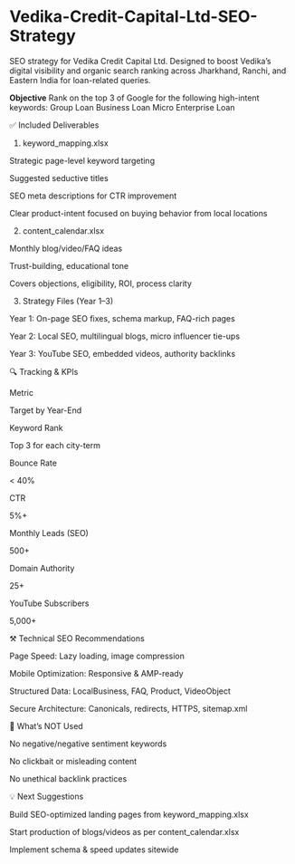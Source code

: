 # Vedika-Credit-Capital-Ltd-SEO-Strategy
SEO strategy for Vedika Credit Capital Ltd. Designed to boost Vedika’s digital visibility and organic search ranking across Jharkhand, Ranchi, and Eastern India for loan-related queries.

**Objective**
Rank on the top 3 of Google for the following high-intent keywords:
Group Loan 
Business Loan
Micro Enterprise Loan

✅ Included Deliverables

1. keyword_mapping.xlsx

Strategic page-level keyword targeting

Suggested seductive titles

SEO meta descriptions for CTR improvement

Clear product-intent focused on buying behavior from local locations

2. content_calendar.xlsx

Monthly blog/video/FAQ ideas

Trust-building, educational tone

Covers objections, eligibility, ROI, process clarity

3. Strategy Files (Year 1–3)

Year 1: On-page SEO fixes, schema markup, FAQ-rich pages

Year 2: Local SEO, multilingual blogs, micro influencer tie-ups

Year 3: YouTube SEO, embedded videos, authority backlinks

🔍 Tracking & KPIs

Metric

Target by Year-End

Keyword Rank

Top 3 for each city-term

Bounce Rate

< 40%

CTR

5%+

Monthly Leads (SEO)

500+

Domain Authority

25+

YouTube Subscribers

5,000+

⚒ Technical SEO Recommendations

Page Speed: Lazy loading, image compression

Mobile Optimization: Responsive & AMP-ready

Structured Data: LocalBusiness, FAQ, Product, VideoObject

Secure Architecture: Canonicals, redirects, HTTPS, sitemap.xml

🚫 What’s NOT Used

No negative/negative sentiment keywords

No clickbait or misleading content

No unethical backlink practices

💡 Next Suggestions

Build SEO-optimized landing pages from keyword_mapping.xlsx

Start production of blogs/videos as per content_calendar.xlsx

Implement schema & speed updates sitewide


